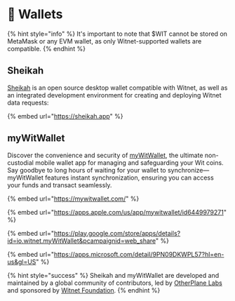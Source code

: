 # 👛 Wallets

{% hint style="info" %}
It's important to note that $WIT cannot be stored on MetaMask or any EVM wallet, as only Witnet-supported wallets are compatible.&#x20;
{% endhint %}

## Sheikah

[Sheikah](https://sheikah.app) is an open source desktop wallet compatible with Witnet, as well as an integrated development environment for creating and deploying Witnet data requests:

{% embed url="https://sheikah.app" %}

## myWitWallet

Discover the convenience and security of [myWitWallet](https://mywitwallet.com/), the ultimate non-custodial mobile wallet app for managing and safeguarding your Wit coins. Say goodbye to long hours of waiting for your wallet to synchronize—myWitWallet features instant synchronization, ensuring you can access your funds and transact seamlessly.

{% embed url="https://mywitwallet.com/" %}

{% embed url="https://apps.apple.com/us/app/mywitwallet/id6449979271" %}

{% embed url="https://play.google.com/store/apps/details?id=io.witnet.myWitWallet&pcampaignid=web_share" %}

{% embed url="https://apps.microsoft.com/detail/9PN09DKWPL57?hl=en-us&gl=US" %}

{% hint style="success" %}
Sheikah and myWitWallet are developed and maintained by a global community of contributors, led by [OtherPlane Labs](https://otherplane.com) and sponsored by [Witnet Foundation](https://witnet.foundation).
{% endhint %}

